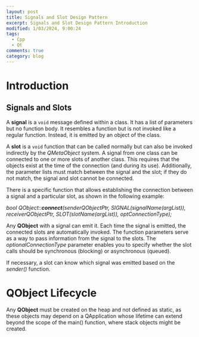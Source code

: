 ```yaml
---
layout: post
title: Signals and Slot Design Pattern
excerpt: Signals and Slot Design Pattern Introduction
modified: 1/03/2024, 9:00:24
tags:
  - Cpp
  - Qt
comments: true
category: blog
---
```

# Introduction
## Signals and Slots
A **signal** is a `void` message defined within a class. It has a list of parameters but no function body.
It resembles a function but is not invoked like a regular function. Instead, it is emitted by an object of the class. 

A **slot** is a `void` function that can be called normally but can also be invoked indirectly by the *QMetaObject* system. A signal from one class can be connected to one or more slots of another class. This requires that the objects exist at the time of the connection (and during its use). Additionally, the parameter lists must match between the signal and the slot; if they do not match, the signal and slot cannot be connected.

There is a specific function that allows establishing the connection between a signal and a particular slot, as shown in the following example:

_bool QObject::**connect**(senderQObjectPtr, SIGNAL(signalName(argList)), receiverQObjectPtr, SLOT(slotName(argList)), optConnectionType);_

Any **QObject** with a signal can emit it. Each time the signal is emitted, the connected slots are automatically invoked. The function parameters serve as a way to pass information from the signal to the slots. The _optionalConnectionType_ parameter enables you to specify whether the slot calls should be synchronous (blocking) or asynchronous (queued). 

If necessary, a slot can know which signal was emitted based on the _sender()_ function.

# QObject Lifecycle
Any **QObject** must be created on the heap and not defined as static, as these objects may depend on a QApplication whose lifetime can extend beyond the scope of the main() function, where stack objects might be created.


